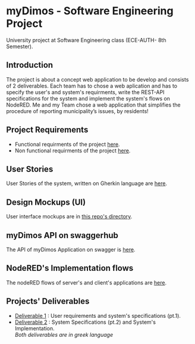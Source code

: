 # myDimos - Software Engineering Project
University project at Software Engineering class (ECE-AUTH- 8th Semester).  
## Introduction 
The project is about a concept web application to be develop and consists of 2 deliverables. Each team has to chose a web aplication and has to specify the user's and system's requirments, write the REST-API specifications for the system and implement the system's flows on NodeRED. Me and my Team chose a web application that simplifies the procedure of reporting municipality’s issues, by residents!

## Project Requirements
- Functional requirments of the project [here](https://github.com/mikalaki/myDimos_SoftEng_project/blob/main/myDimos_FunctionalRequirements.txt). <br>
- Non functional requirments of the project [here](https://github.com/mikalaki/myDimos_SoftEng_project/blob/main/myDimos_nonFunctionalRequirements.txt). <br>

## User Stories 
User Stories of the system, written on Gherkin language are [here](https://github.com/mikalaki/myDimos_SoftEng_project/tree/main/User%20Stories).

## Design Mockups (UI)
User interface mockups are in [this repo's directory](https://github.com/mikalaki/myDimos_SoftEng_project/tree/main/myDimos_mockups_design). <br>

## myDimos API on swaggerhub
The API of myDimos Application on swagger is [here](https://app.swaggerhub.com/apis/mikalaki/myDimosApi/1.0.0).

## NodeRED's Implementation flows
The nodeRED flows of server's and client's applications are [here](https://github.com/mikalaki/myDimos_SoftEng_project/blob/main/NodeRed-flows/flows-myDimos.json).

## Projects' Deliverables
- [Deliverable 1](https://github.com/mikalaki/myDimos_SoftEng_project/blob/main/deliverables/deliverable_1.pdf) : User requirements and system's specifications (pt.1). <br>
- [Deliverable 2](https://github.com/mikalaki/myDimos_SoftEng_project/blob/main/deliverables/deliverable_2.pdf) : System Specifications (pt.2) and System's Implementation.<br>
*Both deliverables are in greek language*
